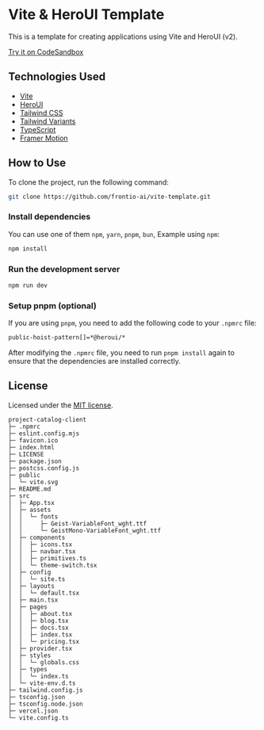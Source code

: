 # Vite & HeroUI Template

This is a template for creating applications using Vite and HeroUI (v2).

[Try it on CodeSandbox](https://githubbox.com/frontio-ai/vite-template)

## Technologies Used

- [Vite](https://vitejs.dev/guide/)
- [HeroUI](https://heroui.com)
- [Tailwind CSS](https://tailwindcss.com)
- [Tailwind Variants](https://tailwind-variants.org)
- [TypeScript](https://www.typescriptlang.org)
- [Framer Motion](https://www.framer.com/motion)

## How to Use

To clone the project, run the following command:

```bash
git clone https://github.com/frontio-ai/vite-template.git
```

### Install dependencies

You can use one of them `npm`, `yarn`, `pnpm`, `bun`, Example using `npm`:

```bash
npm install
```

### Run the development server

```bash
npm run dev
```

### Setup pnpm (optional)

If you are using `pnpm`, you need to add the following code to your `.npmrc` file:

```bash
public-hoist-pattern[]=*@heroui/*
```

After modifying the `.npmrc` file, you need to run `pnpm install` again to ensure that the dependencies are installed correctly.

## License

Licensed under the [MIT license](https://github.com/frontio-ai/vite-template/blob/main/LICENSE).

```
project-catalog-client
├─ .npmrc
├─ eslint.config.mjs
├─ favicon.ico
├─ index.html
├─ LICENSE
├─ package.json
├─ postcss.config.js
├─ public
│  └─ vite.svg
├─ README.md
├─ src
│  ├─ App.tsx
│  ├─ assets
│  │  └─ fonts
│  │     ├─ Geist-VariableFont_wght.ttf
│  │     └─ GeistMono-VariableFont_wght.ttf
│  ├─ components
│  │  ├─ icons.tsx
│  │  ├─ navbar.tsx
│  │  ├─ primitives.ts
│  │  └─ theme-switch.tsx
│  ├─ config
│  │  └─ site.ts
│  ├─ layouts
│  │  └─ default.tsx
│  ├─ main.tsx
│  ├─ pages
│  │  ├─ about.tsx
│  │  ├─ blog.tsx
│  │  ├─ docs.tsx
│  │  ├─ index.tsx
│  │  └─ pricing.tsx
│  ├─ provider.tsx
│  ├─ styles
│  │  └─ globals.css
│  ├─ types
│  │  └─ index.ts
│  └─ vite-env.d.ts
├─ tailwind.config.js
├─ tsconfig.json
├─ tsconfig.node.json
├─ vercel.json
└─ vite.config.ts

```